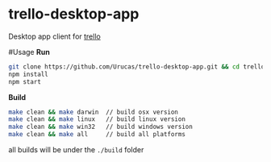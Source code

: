 # trello-desktop-app
Desktop app client for [trello](https://trello.com/)

#Usage
**Run**
```bash
git clone https://github.com/Urucas/trello-desktop-app.git && cd trello-desktop-app
npm install
npm start
```
**Build**
```bash
make clean && make darwin  // build osx version
make clean && make linux   // build linux version
make clean && make win32   // build windows version
make clean && make all     // build all platforms
```
all builds will be under the ```./build``` folder
